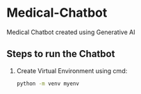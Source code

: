 # Medical-Chatbot
Medical Chatbot created using Generative AI

## Steps to run the Chatbot

1. Create Virtual Environment using cmd:
    ```bash
    python -m venv myenv
    ```
